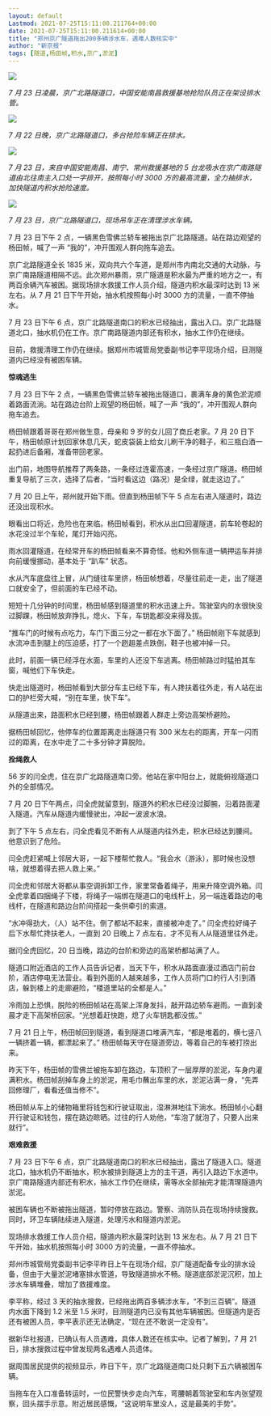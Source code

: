 ```yaml
---
layout: default
Lastmod: 2021-07-25T15:11:00.211764+00:00
date: 2021-07-25T15:11:00.211614+00:00
title: "郑州京广隧道拖出200多辆涉水车，遇难人数核实中"
author: "新京报"
tags: [隧道,杨田帧,积水,京广,淤泥]
---
```


![](https://images.weserv.nl/?url=https%3A//inews.gtimg.com/newsapp_bt/0/13804635306/1000)

_7 月 23 日凌晨，京广北路隧道口，中国安能南昌救援基地抢险队员正在架设排水管。_

![](https://images.weserv.nl/?url=https%3A//inews.gtimg.com/newsapp_bt/0/13804635307/1000)

_7 月 22 日晚，京广北路隧道口，多台抢险车辆正在排水。_

![](https://images.weserv.nl/?url=https%3A//inews.gtimg.com/newsapp_bt/0/13804635308/1000)

_7 月 23 日，来自中国安能南昌、南宁、常州救援基地的 5 台龙吸水在京广南路隧道由北往南主入口处一字排开，按照每小时 3000 方的最高流量，全力抽排水，加快隧道内积水抢险速度。_

![](https://images.weserv.nl/?url=https%3A//inews.gtimg.com/newsapp_bt/0/13804635309/1000)

_7 月 23 日，京广北路隧道口，现场吊车正在清理涉水车辆。_

7 月 23 日下午 2 点，一辆黑色雪佛兰轿车被拖出京广北路隧道。站在路边观望的杨田帧，喊了一声 “我的”，冲开围观人群向拖车追去。

京广北路隧道全长 1835 米，双向共六个车道，是郑州市内南北交通的大动脉，与京广南路隧道相隔不远。此次郑州暴雨，京广隧道是积水最为严重的地方之一，有两百余辆汽车被困。据现场排水救援工作人员介绍，隧道内积水最深时达到 13 米左右。从 7 月 21 日下午开始，抽水机按照每小时 3000 方的流量，一直不停抽水。

7 月 23 日下午 6 点，京广北路隧道南口的积水已经抽出，露出入口。京广北路隧道北口，抽水机仍在工作。京广南路隧道内部还有积水，抽水工作仍在继续。

目前，救援清理工作仍在继续。据郑州市城管局党委副书记李平现场介绍，目测隧道内已经没有被困车辆。

**惊魂逃生**

7 月 23 日下午 2 点，一辆黑色雪佛兰轿车被拖出隧道口，裹满车身的黄色淤泥顺着路面流淌。站在路边台阶上观望的杨田帧，喊了一声 “我的”，冲开围观人群向拖车追去。

杨田帧跟着哥哥在郑州做生意，母亲和 9 岁的女儿回了商丘老家。7 月 20 日下午，杨田帧原计划回家休息几天，蛇皮袋装上给女儿刷干净的鞋子，和三瓶白酒一起扔进后备厢，准备带回老家。

出门前，地图导航推荐了两条路，一条经过连霍高速，一条经过京广隧道。杨田帧重复导航了三次，选择了后者，“当时看这边（路况）是全绿，就走这边了。”

7 月 20 日上午，郑州就开始下雨。但直到杨田帧下午 5 点左右进入隧道时，路边还没出现积水。

眼看出口将近，危险也在来临。杨田帧看到，积水从出口回灌隧道，前车轮卷起的水花没过半个车轮，尾灯开始闪亮。

雨水回灌隧道，在经常开车的杨田帧看来不算奇怪。他和外侧车道一辆押运车并排向前缓慢挪动，基本处于 “趴车” 状态。

水从汽车底盘往上冒，从门缝往车里挤，杨田帧想着，尽量往前走一走，出了隧道口就安全了，但前面的车已经不动。

短短十几分钟的时间里，杨田帧感到隧道里的积水迅速上升。驾驶室内的水很快没过脚踝，杨田帧放弃挣扎，熄火、下车，车钥匙都没来得及拔。

“推车门的时候有点吃力，车门下面三分之一都在水下面了。” 杨田帧刚下车就感到水流冲击到腿上的压迫感，打了一个趔趄差点跌倒，鞋子也被冲掉一只。

此时，前面一辆已经浮在水面，车里的人还没下车逃离。杨田帧路过时猛拍其车窗，喊他们下车快走。

快走出隧道时，杨田帧看到大部分车主已经下车，有人搀扶着往外走，有人站在出口的护栏旁大喊，“别在车里，快下车”。

从隧道出来，路面积水已经到腰，杨田帧跟着人群走上旁边高架桥避险。

据杨田帧回忆，他停车的位置距离走出隧道只有 300 米左右的距离，开车一闪而过的距离，在水中走了二十多分钟才算脱险。

**拴绳救人**

56 岁的闫全虎，住在京广北路隧道南口旁。他站在家中阳台上，就能俯视隧道口外的全部情况。

7 月 20 日下午两点，闫全虎就留意到，隧道外的积水已经没过脚腕，沿着路面灌入隧道。汽车从隧道内缓慢驶出，冲起一波波水浪。

到了下午 5 点左右，闫全虎看见不断有人从隧道内往外走，积水已经达到腰间。他意识到了危险。

闫全虎赶紧喊上邻居大哥，一起下楼帮忙救人。“我会水（游泳），那时候也没想啥，就想着得去把人救上来。”

闫全虎和邻居大哥都从事空调拆卸工作，家里常备着绳子，用来升降空调外箱。闫全虎拿着四捆绳子下楼，将绳子一端绑在隧道口的电线杆上，另一端连着路边的电线杆，在隧道和路边台阶间搭起一条供牵引的索道。

“水冲得劲大，（人）站不住。倒了都站不起来，直接被冲走了。” 闫全虎拉好绳子后下水帮忙搀扶老人，一直到 20 日晚上 7 点左右，才不见有人从隧道里往外走。

据闫全虎回忆，20 日当晚，路边的台阶和旁边的高架桥都站满了人。

隧道口附近酒店的工作人员告诉记者，当天下午，积水从路面直漫过酒店门前台阶，酒店停电无法营业。看到外面的人越来越多，工作人员将门口的行人引到酒店，躲到楼上的走廊避险，“楼道里站的全都是人。”

冷雨加上恐惧，脱险的杨田帧站在高架上浑身发抖，敲开路边轿车避雨。一直到凌晨才走下高架桥回家。“光想着赶快跑，熄了火车钥匙都没拔。”

7 月 21 日上午，杨田帧回到隧道，看到隧道口堆满汽车，“都是堆着的，横七竖八一辆挤着一辆，都漂起来了。” 杨田帧每天守在隧道旁边，等着自己的车被打捞出来。

昨天下午，杨田帧的雪佛兰被拖车卸在路边，车顶积了一层厚厚的淤泥，车身内灌满积水。杨田帧刮掉车身上的淤泥，用毛巾蘸出车里的水，淤泥沾满一身，“先弄回修理厂，看看还值当修不”。

杨田帧从车上的储物箱里将钱包和行驶证取出，湿淋淋地往下淌水。杨田帧小心翻开行驶证和钱包，摆在路边晾晒。过往的行人劝他，“车泡了就泡了，只要人出来就行”。

**艰难救援**

7 月 23 日下午 6 点，京广北路隧道南口的积水已经抽出，露出了隧道入口。隧道北口，抽水机仍不断抽水，积水被排到隧道上方的主干道，再引入路边下水道中。京广南路隧道内部还有积水，抽水工作仍在继续，需等水全部抽完才能清理隧道内淤泥。

被困车辆也不断被拖出隧道，暂时停放在路边。警察、消防队员在现场持续搜救。同时，环卫车辆陆续进入隧道，处理污水和隧道内淤泥。

现场排水救援工作人员介绍，隧道内积水最深时达到 13 米左右。从 7 月 21 日下午开始，抽水机按照每小时 3000 方的流量，一直不停抽水。

郑州市城管局党委副书记李平昨日上午在现场介绍，京广隧道配备专业的排水设备，但由于大量淤泥堵塞排水管道，导致隧道排水不畅。隧道底部淤泥沉积，加上涉水车辆堆叠，增加了救援难度。

李平称，经过 3 天的抽水搜救，已经拖出两百多辆涉水车，“不到三百辆”。隧道内水面下降到 1.2 米至 1.5 米时，目测隧道内已没有其他车辆被困。但隧道内是否还有被困人员，李平表示还无法确定，“现在还不敢说一定没有”。

据新华社报道，已确认有人员遇难，具体人数还在核实中。记者了解到，7 月 21 日，排水搜救过程中曾发现两名遇难人员遗体。

据周围居民提供的视频显示，昨日下午，京广北路隧道南口处只剩下五六辆被困车辆。

当拖车在入口准备转运时，一位民警快步走向汽车，弯腰朝着驾驶室和车内张望观察，回头摆手示意。附近居民感慨，“这说明车里没人，这是最美的手势”。
